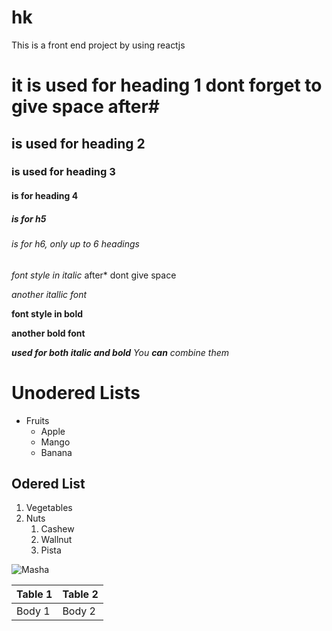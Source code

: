 # hk
This is a front end project by using reactjs
# it is used for heading 1 dont forget to give space after#
## is used for heading 2 
### is used for heading 3
#### is for heading 4 
##### is for h5
###### is for h6, only up to 6 headings

*font style in italic* after* dont give space

_another itallic font_

**font style in bold**

__another bold font__

***used for both italic and bold***
_You **can** combine them_

# Unodered Lists
* Fruits
  * Apple
  * Mango
  * Banana

## Odered List
1. Vegetables
2. Nuts
   1. Cashew
   2. Wallnut
   3. Pista

![Masha](https://kidscreen.com/wp/wp-content/uploads/2017/11/KS.jpg)

Table 1 | Table 2
--------|--------
Body 1  | Body 2
